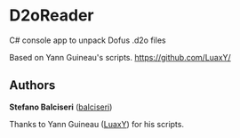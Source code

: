 # D2oReader
C# console app to unpack Dofus .d2o files

Based on Yann Guineau's scripts. 
https://github.com/LuaxY/ 

 Authors
 -------
 
 **Stefano Balciseri** ([balciseri](https://github.com/balciseri))
 
 Thanks to Yann Guineau ([LuaxY](https://github.com/LuaxY)) for his scripts.
